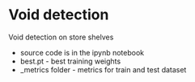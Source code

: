 # Void detection
Void detection on store shelves

- source code is in the ipynb notebook
- best.pt - best training weights
- _metrics folder - metrics for train and test dataset
